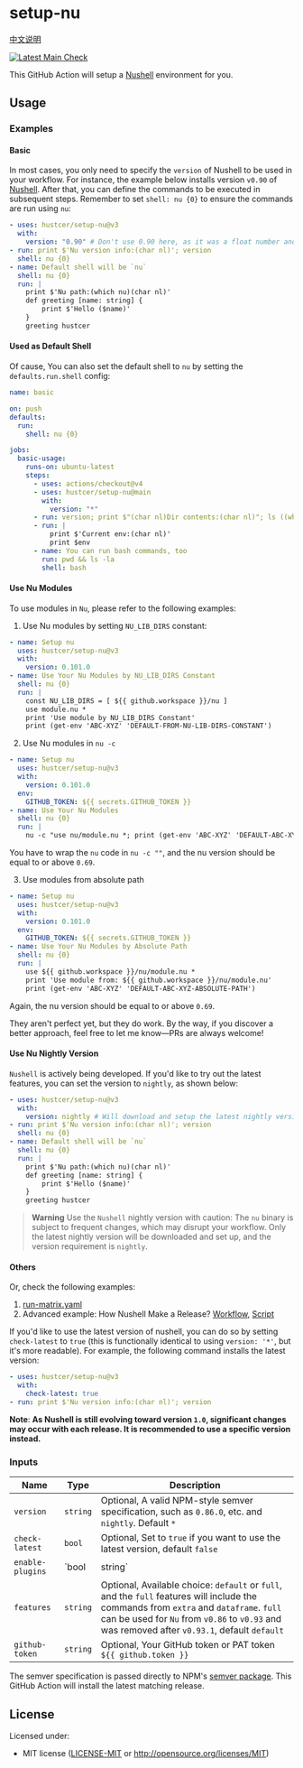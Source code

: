 # setup-nu

[中文说明](README.zh-CN.md)

[![Latest Main Check](https://github.com/hustcer/setup-nu/actions/workflows/main-matrix.yaml/badge.svg)](https://github.com/hustcer/setup-nu/actions/workflows/main-matrix.yaml)

This GitHub Action will setup a [Nushell](https://github.com/nushell/nushell) environment for you.

## Usage

### Examples

#### Basic

In most cases, you only need to specify the `version` of Nushell to be used in your workflow.
For instance, the example below installs version `v0.90` of [Nushell](https://github.com/nushell/nushell).
After that, you can define the commands to be executed in subsequent steps. Remember to set `shell: nu {0}` to ensure the commands are run using `nu`:

```yaml
- uses: hustcer/setup-nu@v3
  with:
    version: "0.90" # Don't use 0.90 here, as it was a float number and will be convert to 0.9, you can use v0.90/0.90.0 or '0.90'
- run: print $'Nu version info:(char nl)'; version
  shell: nu {0}
- name: Default shell will be `nu`
  shell: nu {0}
  run: |
    print $'Nu path:(which nu)(char nl)'
    def greeting [name: string] {
        print $'Hello ($name)'
    }
    greeting hustcer
```

#### Used as Default Shell

Of cause, You can also set the default shell to `nu` by setting the `defaults.run.shell` config:

```yaml
name: basic

on: push
defaults:
  run:
    shell: nu {0}

jobs:
  basic-usage:
    runs-on: ubuntu-latest
    steps:
      - uses: actions/checkout@v4
      - uses: hustcer/setup-nu@main
        with:
          version: "*"
      - run: version; print $"(char nl)Dir contents:(char nl)"; ls ((which nu).path.0 | path dirname)
      - run: |
          print $'Current env:(char nl)'
          print $env
      - name: You can run bash commands, too
        run: pwd && ls -la
        shell: bash
```

#### Use Nu Modules

To use modules in `Nu`, please refer to the following examples:

1. Use Nu modules by setting `NU_LIB_DIRS` constant:

```yaml
- name: Setup nu
  uses: hustcer/setup-nu@v3
  with:
    version: 0.101.0
- name: Use Your Nu Modules by NU_LIB_DIRS Constant
  shell: nu {0}
  run: |
    const NU_LIB_DIRS = [ ${{ github.workspace }}/nu ]
    use module.nu *
    print 'Use module by NU_LIB_DIRS Constant'
    print (get-env 'ABC-XYZ' 'DEFAULT-FROM-NU-LIB-DIRS-CONSTANT')
```

2. Use Nu modules in `nu -c`

```yaml
- name: Setup nu
  uses: hustcer/setup-nu@v3
  with:
    version: 0.101.0
  env:
    GITHUB_TOKEN: ${{ secrets.GITHUB_TOKEN }}
- name: Use Your Nu Modules
  shell: nu {0}
  run: |
    nu -c "use nu/module.nu *; print (get-env 'ABC-XYZ' 'DEFAULT-ABC-XYZ')"
```

You have to wrap the `nu` code in `nu -c ""`, and the nu version should be equal to or above `0.69`.

3. Use modules from absolute path

```yaml
- name: Setup nu
  uses: hustcer/setup-nu@v3
  with:
    version: 0.101.0
  env:
    GITHUB_TOKEN: ${{ secrets.GITHUB_TOKEN }}
- name: Use Your Nu Modules by Absolute Path
  shell: nu {0}
  run: |
    use ${{ github.workspace }}/nu/module.nu *
    print 'Use module from: ${{ github.workspace }}/nu/module.nu'
    print (get-env 'ABC-XYZ' 'DEFAULT-ABC-XYZ-ABSOLUTE-PATH')
```

Again, the nu version should be equal to or above `0.69`.

They aren't perfect yet, but they do work. By the way, if you discover a better approach, feel free to let me know—PRs are always welcome!

#### Use Nu Nightly Version

`Nushell` is actively being developed. If you'd like to try out the latest features, you can set the version to `nightly`, as shown below:

```yaml
- uses: hustcer/setup-nu@v3
  with:
    version: nightly # Will download and setup the latest nightly version of Nushell
- run: print $'Nu version info:(char nl)'; version
  shell: nu {0}
- name: Default shell will be `nu`
  shell: nu {0}
  run: |
    print $'Nu path:(which nu)(char nl)'
    def greeting [name: string] {
        print $'Hello ($name)'
    }
    greeting hustcer
```

> **Warning**
> Use the `Nushell` nightly version with caution: The `nu` binary is subject to frequent changes,
> which may disrupt your workflow. Only the latest nightly version will be downloaded and set up,
> and the version requirement is `nightly`.

#### Others

Or, check the following examples:

1. [run-matrix.yaml](https://github.com/hustcer/setup-nu/blob/main/.github/workflows/release-matrix.yaml)
2. Advanced example: How Nushell Make a Release? [Workflow](https://github.com/nushell/nushell/blob/main/.github/workflows/release.yml), [Script](https://github.com/nushell/nushell/blob/main/.github/workflows/release-pkg.nu)

If you'd like to use the latest version of nushell, you can do so by setting `check-latest` to `true`
(this is functionally identical to using `version: '*'`, but it's more readable). For example, the
following command installs the latest version:

```yaml
- uses: hustcer/setup-nu@v3
  with:
    check-latest: true
- run: print $'Nu version info:(char nl)'; version
```

**Note**: **As Nushell is still evolving toward version `1.0`, significant changes may occur with each release. It is recommended to use a specific version instead.**

### Inputs

| Name             | Type   | Description    |
| ---------------- | ------ | -------------- |
| `version`        | `string` | Optional, A valid NPM-style semver specification, such as `0.86.0`, etc. and `nightly`. Default `*`        |
| `check-latest`   | `bool`   | Optional, Set to `true` if you want to use the latest version, default `false`   |
| `enable-plugins` | `bool | string`  | Optional, Set to `true` if you want to register the bundled plugins or a comma-separated string of plugin names like `nu_plugin_polars,nu_plugin_query`, Nu v0.86 and above is required, default `false` |
| `features`       | `string` | Optional, Available choice: `default` or `full`, and the `full` features will include the commands from `extra` and `dataframe`. `full` can be used for `Nu` from `v0.86` to `v0.93` and was removed after `v0.93.1`, default `default` |
| `github-token`   | `string` | Optional, Your GitHub token or PAT token `${{ github.token }}`   |

The semver specification is passed directly to NPM's [semver package](https://www.npmjs.com/package/semver).
This GitHub Action will install the latest matching release.

## License

Licensed under:

- MIT license ([LICENSE-MIT](LICENSE-MIT) or http://opensource.org/licenses/MIT)
